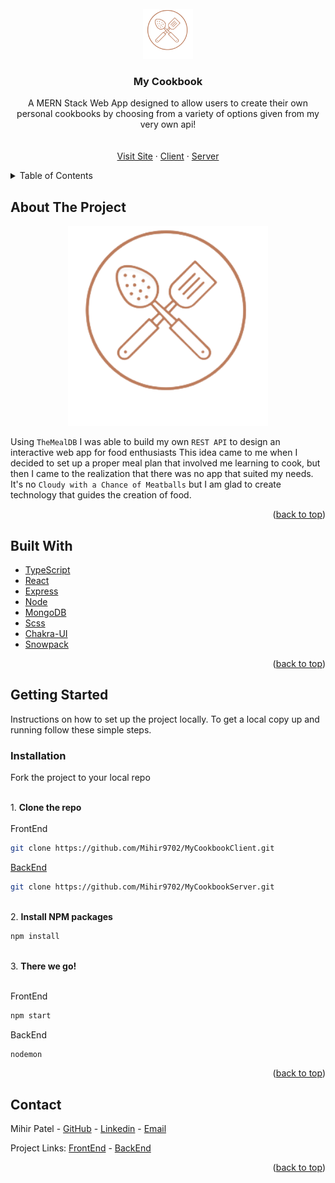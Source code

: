 <!-- PROJECT LOGO -->

<br />
<div align="center">
  <img src="./src/assets/og-image.png" alt="Logo" width="80" height="80">
  <h3 align="center">My Cookbook</h3>

  <p align="center">
  A MERN Stack Web App designed to allow users to
  create their own personal cookbooks by choosing
  from a variety of options given from my very own api!
    <br />
    <br />
    <br />
    <!-- Todo: Need to update links -->
    <a href="#">Visit Site</a>
    ·
    <a href="#">Client</a>
    ·
    <a href="https://github.com/Mihir9702/MyCookbookServer">Server</a>

  </p>
</div>

<!-- TABLE OF CONTENTS -->

<details>
  <summary>Table of Contents</summary>
  <ol>
    <li>
      <a href="#about-the-project">About The Project</a>
      <ul>
        <li><a href="#built-with">Built With</a></li>
      </ul>
    </li>
    <li>
      <a href="#getting-started">Getting Started</a>
      <ul>
        <li><a href="#installation">Installation</a></li>
      </ul>
    </li>
    <li><a href="#contact">Contact</a></li>
  </ol>
</details>

<!-- ABOUT THE PROJECT -->

## About The Project

<!-- Todo: Need to add my own image of site -->
<p align='center'>
  <img src="./src/assets/og-image.png" alt="Logo" width="320" height="320">
</p>

Using `TheMealDB` I was able to build my own `REST API` to design an interactive web app for food enthusiasts
This idea came to me when I decided to set up a proper meal plan that involved me learning to cook, but then
I came to the realization that there was no app that suited my needs. It's no `Cloudy with a Chance of Meatballs`
but I am glad to create technology that guides the creation of food.

<p align="right">(<a href="#top">back to top</a>)</p>

## Built With

- [TypeScript](https://www.typescriptlang.org/)
- [React](https://reactjs.org/)
- [Express](https://expressjs.com/)
- [Node](https://nodejs.org/en/)
- [MongoDB](https://www.mongodb.com/)
- [Scss](https://sass-lang.com/)
- [Chakra-UI](https://chakra-ui.com/)
- [Snowpack](https://www.snowpack.dev/)

<p align="right">(<a href="#top">back to top</a>)</p>

<!-- GETTING STARTED -->

## Getting Started

Instructions on how to set up the project locally. To get a local copy up and running
follow these simple steps.

### Installation

Fork the project to your local repo

<br />
1. <b>Clone the repo</b>
<br />
<br />
FrontEnd

```sh
git clone https://github.com/Mihir9702/MyCookbookClient.git
```

<u>BackEnd</u>

```sh
git clone https://github.com/Mihir9702/MyCookbookServer.git
```

<br />
2. <b>Install NPM packages</b>
<br />

```sh
npm install
```

<br />
3. <b>There we go!</b>
<br />
<br />

FrontEnd

```sh
npm start
```

BackEnd

```sh
nodemon
```

<p align="right">(<a href="#top">back to top</a>)</p>

<!-- CONTACT -->

## Contact

Mihir Patel - [GitHub](https://github.com/Mihir9702) - [Linkedin](https://www.linkedin.com/in/mihir-k-patel/) - [Email](mihirkp7@gmail.com)

Project Links: [FrontEnd](https://github.com/Mihir9702/MyCookbookClient) - [BackEnd](https://github.com/Mihir9702/MyCookbookServer)

<p align="right">(<a href="#top">back to top</a>)</p>
